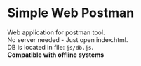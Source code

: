 # Simple Web Postman
Web application for postman tool.<br>
No server needed - Just open index.html.<br>
DB is located in file: `js/db.js`.<br>
**Compatible with offline systems**

